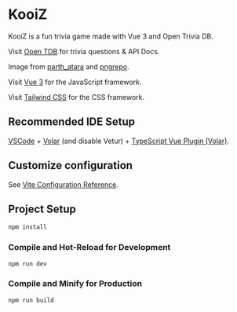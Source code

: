 # KooiZ

KooiZ is a fun trivia game made with Vue 3 and Open Trivia DB.

Visit [Open TDB](https://opentdb.com/) for trivia questions & API Docs.

Image from [parth_atara](https://www.figma.com/@parth_atara) and [pngrepo](https://www.pngrepo.com/).

Visit [Vue 3](https://vuejs.org/) for the JavaScript framework.

Visit [Tailwind CSS](https://tailwindcss.com/) for the CSS framework.

## Recommended IDE Setup

[VSCode](https://code.visualstudio.com/) + [Volar](https://marketplace.visualstudio.com/items?itemName=Vue.volar) (and disable Vetur) + [TypeScript Vue Plugin (Volar)](https://marketplace.visualstudio.com/items?itemName=Vue.vscode-typescript-vue-plugin).

## Customize configuration

See [Vite Configuration Reference](https://vitejs.dev/config/).

## Project Setup

```sh
npm install
```

### Compile and Hot-Reload for Development

```sh
npm run dev
```

### Compile and Minify for Production

```sh
npm run build
```
